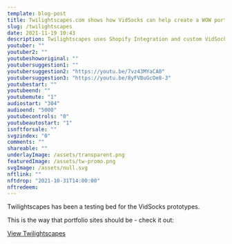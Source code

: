 ```yaml
---
template: blog-post
title: Twilightscapes.com shows how VidSocks can help create a WOW portfolio that sells! 
slug: /twilightscapes
date: 2021-11-19 10:43
description: Twilightscapes uses Shopify Integration and custom VidSocks setup
youtuber: ""
youtuber2: ""
youtubeshoworiginal: ""
youtubersuggestion1: ""
youtubersuggestion2: "https://youtu.be/7vz43MYaCA0"
youtubersuggestion3: "https://youtu.be/8yFVBuGcOe8-3"
youtubestart: ""
youtubeend: ""
youtubemute: "1"
audiostart: "304"
audioend: "5000"
youtubecontrols: "0"
youtubeautostart: "1"
isnftforsale: ""
svgzindex: "0"
comments: ""
shareable: ""
underlayImage: /assets/transparent.png
featuredImage: /assets/tw-promo.png
svgImage: /assets/null.svg
nftlink: ""
nftdrop: "2021-10-31T14:00:00"
nftredeem:
---
```



Twilightscapes has been a testing bed for the VidSocks prototypes. 

 This is the way that portfolio sites should be - check it out:

<a class="button fire " href="https://twilightscapes.com">View Twilightscapes</a>

